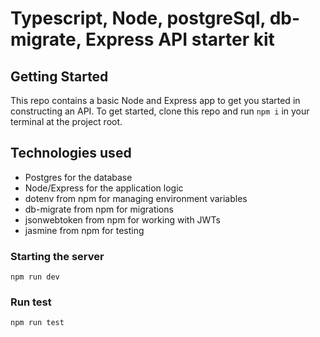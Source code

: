 # Typescript, Node, postgreSql, db-migrate, Express API starter kit

## Getting Started

This repo contains a basic Node and Express app to get you started in constructing an API. To get started, clone this repo and run `npm i` in your terminal at the project root.

## Technologies used

- Postgres for the database
- Node/Express for the application logic
- dotenv from npm for managing environment variables
- db-migrate from npm for migrations
- jsonwebtoken from npm for working with JWTs
- jasmine from npm for testing

### Starting the server

`npm run dev`

### Run test

`npm run test`
